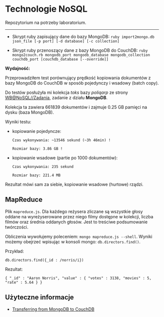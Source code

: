 Technologie NoSQL
=================

Repozytorium na potrzeby laboratorium.

---------------------

* Skrypt ruby zapisujący dane do bazy MongoDB:
`ruby import2mongo.db json_file [-p port] [-d database] [-c collection]`

* Skrypt ruby przenoszący dane z bazy MongoDB do CouchDB:
`ruby mongo2couch.rb mongodb_port mongodb_database mongodb_collection couchdb_port [couchdb_database [--override]]`

 **Wydajność:**

 Przeprowadziłem test porównujący prędkość kopiowania dokumentów z bazy MongoDB do CouchDB w sposób pojedynczy i wsadowy (batch copy).

 Do testów posłużyła mi kolekcja *toks* bazy *poliqarp* ze strony [WB@NoSQL//Zadania](http://wbzyl.inf.ug.edu.pl/nosql/zadania), zadanie z działu **MongoDB**.

 Kolekcja ta zawiera 661839 dokumentów i zajmuje 0.25 GB pamięci na dysku (baza MongoDB).

 Wyniki testu:

 * kopiowanie pojedyncze:
 
     `Czas wykonywania: ~13546 sekund (~3h 46min) !`

     `Rozmiar bazy: 3.86 GB !`

 * kopiowanie wsadowe (partie po 1000 dokumentów):

     `Czas wykonywania: 235 sekund`

     `Rozmiar bazy: 221.4 MB`

 Rezultat mówi sam za siebie, kopiowanie wsadowe (hurtowe) rządzi.

MapReduce
---------

Plik `mapreduce.js`. Dla każdego reżysera zliczane są wszystkie głosy oddane na  wyreżyserowane przez niego filmy dostępne w kolekcji, liczba filmów oraz średnia oddanych głosów. Jest to treściwe podsumowanie twórczości.

Obliczenia wywołujemy poleceniem: `mongo mapreduce.js --shell`. Wyniki możemy obejrzeć wpisując w konsoli mongo: `db.directors.find()`.

Przykład:

`db.directors.find({_id : /norris/i})`

Rezultat:

`{ "_id" : "Aaron Norris", "value" : { "votes" : 3138, "movies" : 5, "rate" : 5.64 } }`

## Użyteczne informacje

* [Transferring from MongoDB to CouchDB](http://lukeberndt.com/2011/transferring-from-mongodb-to-couchdb/)